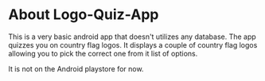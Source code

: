 # About Logo-Quiz-App
This is a very basic android app that doesn't utilizes any database. 
The app quizzes you on country flag logos. It displays a couple of country flag logos allowing you to pick
the correct one from it list of options.

It is not on the Android playstore for now.
